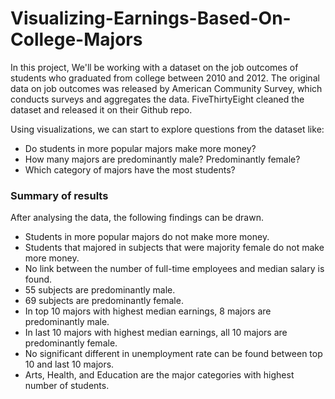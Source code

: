 # Visualizing-Earnings-Based-On-College-Majors
In this project, We'll be working with a dataset on the job outcomes of students who graduated from college between 2010 and 2012. The original data on job outcomes was released by American Community Survey, which conducts surveys and aggregates the data. FiveThirtyEight cleaned the dataset and released it on their Github repo.

Using visualizations, we can start to explore questions from the dataset like:
- Do students in more popular majors make more money?
- How many majors are predominantly male? Predominantly female?
- Which category of majors have the most students?

### Summary of results
After analysing the data, the following findings can be drawn.

- Students in more popular majors do not make more money.
- Students that majored in subjects that were majority female do not make more money.
- No link between the number of full-time employees and median salary is found.
- 55 subjects are predominantly male.
- 69 subjects are predominantly female.
- In top 10 majors with highest median earnings, 8 majors are predominantly male.
- In last 10 majors with highest median earnings, all 10 majors are predominantly female.
- No significant different in unemployment rate can be found between top 10 and last 10 majors.
- Arts, Health, and Education are the major categories with highest number of students.
